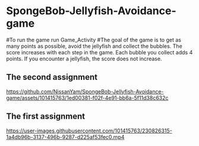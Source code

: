 # SpongeBob-Jellyfish-Avoidance-game

#To run the game run Game_Activity
#The goal of the game is to get as many points as possible, avoid the jellyfish and collect the bubbles.
The score increases with each step in the game.
Each bubble you collect adds 4 points.
If you encounter a jellyfish, the score does not increase.

## The second assignment
https://github.com/NissanYam/SpongeBob-Jellyfish-Avoidance-game/assets/101415763/1ed00381-f02f-4e91-bb6a-5f11d38c632c

## The first assignment
https://user-images.githubusercontent.com/101415763/230826315-1a4db96b-3137-496b-9287-d225af53fec0.mp4



